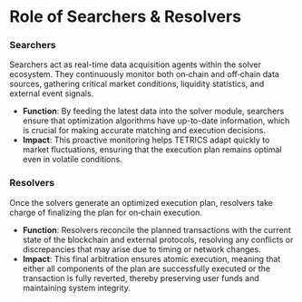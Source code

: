 # Role of Searchers & Resolvers

### Searchers

Searchers act as real-time data acquisition agents within the solver ecosystem. They continuously monitor both on‑chain and off‑chain data sources, gathering critical market conditions, liquidity statistics, and external event signals.

* **Function**: By feeding the latest data into the solver module, searchers ensure that optimization algorithms have up-to-date information, which is crucial for making accurate matching and execution decisions.
* **Impact**: This proactive monitoring helps TETRICS adapt quickly to market fluctuations, ensuring that the execution plan remains optimal even in volatile conditions.

### Resolvers

Once the solvers generate an optimized execution plan, resolvers take charge of finalizing the plan for on‑chain execution.

* &#x20;**Function**: Resolvers reconcile the planned transactions with the current state of the blockchain and external protocols, resolving any conflicts or discrepancies that may arise due to timing or network changes.
* **Impact**: This final arbitration ensures atomic execution, meaning that either all components of the plan are successfully executed or the transaction is fully reverted, thereby preserving user funds and maintaining system integrity.
